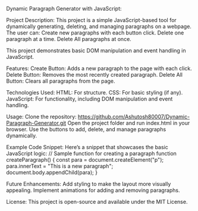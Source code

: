 Dynamic Paragraph Generator with JavaScript:

Project Description:
This project is a simple JavaScript-based tool for dynamically generating, deleting, and managing paragraphs on a webpage. The user can:
Create new paragraphs with each button click.
Delete one paragraph at a time.
Delete All paragraphs at once.

This project demonstrates basic DOM manipulation and event handling in JavaScript.

Features:
Create Button: Adds a new paragraph to the page with each click.
Delete Button: Removes the most recently created paragraph.
Delete All Button: Clears all paragraphs from the page.

Technologies Used:
HTML: For structure.
CSS: For basic styling (if any).
JavaScript: For functionality, including DOM manipulation and event handling.

Usage:
Clone the repository: https://github.com/Ashutosh80007/Dynamic-Paragraph-Generator.git
Open the project folder and run index.html in your browser.
Use the buttons to add, delete, and manage paragraphs dynamically.

Example Code Snippet:
Here’s a snippet that showcases the basic JavaScript logic:
// Sample function for creating a paragraph
function createParagraph() {
  const para = document.createElement("p");
  para.innerText = "This is a new paragraph";
  document.body.appendChild(para);
}

Future Enhancements:
Add styling to make the layout more visually appealing.
Implement animations for adding and removing paragraphs.

License:
This project is open-source and available under the MIT License.

